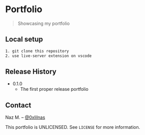 # Portfolio

> Showcasing my portfolio

## Local setup

```sh
1. git clone this repository
2. use live-server extension on vscode
```

## Release History

- 0.1.0
  - The first proper release portfolio

## Contact

Naz M. – [@0xlilnas](https://twitter.com/dbader_org)

This portfolio is UNLICENSED. See `LICENSE` for more information.
